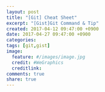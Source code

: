 ```yaml
---
layout: post
title: "[Git] Cheat Sheet"
excerpt: "[Gist]Git Command & Tip"
created: 2017-04-12 09:47:00 +0900
date: 2017-04-27 09:47:00 +0900
categories: 
tags: [git,gist]
image:
  feature: #/images/image.jpg
  credit: #WeGraphics
  creditlink: 
comments: true
share: true
---
```


<script src="https://gist.github.com/qvil/89be0b79e63da6bc7f7f5069268ef1a6.js"></script>